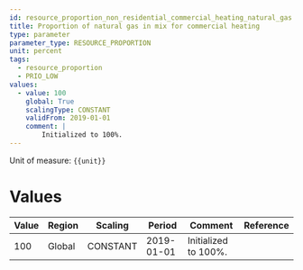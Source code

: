 ```yaml
---
id: resource_proportion_non_residential_commercial_heating_natural_gas
title: Proportion of natural gas in mix for commercial heating
type: parameter
parameter_type: RESOURCE_PROPORTION
unit: percent
tags:
  - resource_proportion
  - PRIO_LOW
values:
  - value: 100
    global: True
    scalingType: CONSTANT
    validFrom: 2019-01-01
    comment: |
        Initialized to 100%.
---
```



Unit of measure: `{{unit}}`


# Values


| Value | Region | Scaling | Period | Comment | Reference |
|-------|--------|---------|--------|---------|-----------|
| 100 | Global | CONSTANT | 2019-01-01 | Initialized to 100%. |  |


